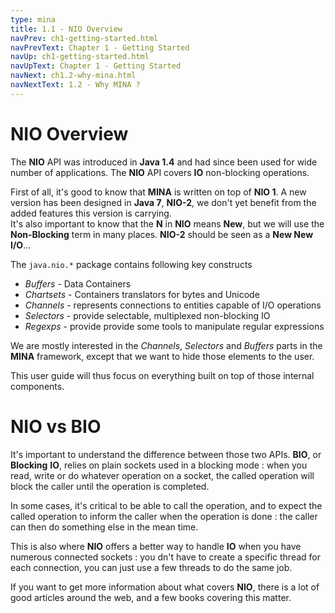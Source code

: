 ```yaml
---
type: mina
title: 1.1 - NIO Overview
navPrev: ch1-getting-started.html
navPrevText: Chapter 1 - Getting Started
navUp: ch1-getting-started.html
navUpText: Chapter 1 - Getting Started
navNext: ch1.2-why-mina.html
navNextText: 1.2 - Why MINA ?
---
```


# NIO Overview

The **NIO** API was introduced in **Java 1.4** and had since been used for wide number of applications. The **NIO** API covers **IO** non-blocking operations.

<div class="note" markdown="1">
    First of all, it's good to know that <strong>MINA</strong> is written on top of <strong>NIO 1</strong>. A new version has been designed in <strong>Java 7</strong>, <strong>NIO-2</strong>, we don't yet benefit from the added features this version is carrying.
</div>

<div class="note" markdown="1">
    It's also important to know that the <strong>N</strong> in <strong>NIO</strong> means <strong>New</strong>, but we will use the <strong>Non-Blocking</strong> term in many places. <strong>NIO-2</strong> should be seen as a <strong>New New I/O</strong>...
</div>

The `java.nio.*` package contains following key constructs

* _Buffers_ - Data Containers
* _Chartsets_ - Containers translators for bytes and Unicode
* _Channels_ - represents connections to entities capable of I/O operations
* _Selectors_ - provide selectable, multiplexed non-blocking IO 
* _Regexps_ - provide provide some tools to manipulate regular expressions

We are mostly interested in the _Channels_, _Selectors_ and _Buffers_ parts in the **MINA** framework, except that we want to hide those elements to the user. 

This user guide will thus focus on everything built on top of those internal components.

# NIO vs BIO

It's important to understand the difference between those two APIs. **BIO**, or **Blocking** **IO**, relies on plain sockets used in a blocking mode : when you read, write or do whatever operation on a socket, the called operation will block the caller until the operation is completed.

In some cases, it's critical to be able to call the operation, and to expect the called operation to inform the caller when the operation is done : the caller can then do something else in the mean time.

This is also where **NIO** offers a better way to handle **IO** when you have numerous connected sockets : you dn't have to create a specific thread for each connection, you can just use a few threads to do the same job.

If you want to get more information about what covers **NIO**, there is a lot of good articles around the web, and a few books covering this matter.
